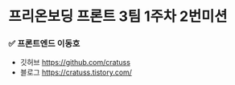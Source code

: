 # 프리온보딩 프론트 3팀 1주차 2번미션

### ✅ 프론트엔드 이동호

- 깃허브 https://github.com/cratuss
- 블로그 https://cratuss.tistory.com/


